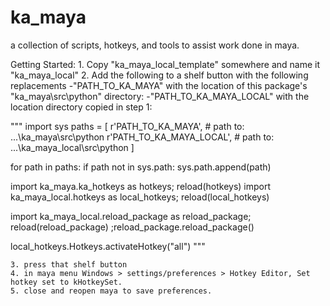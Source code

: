 ka_maya
====

a collection of scripts, hotkeys, and tools to assist work done in maya.


Getting Started:
	1. Copy "ka_maya_local_template" somewhere and name it "ka_maya_local"
	2. Add the following to a shelf button with the following replacements
		-"PATH_TO_KA_MAYA" with the location of this package's "ka_maya\src\python" directory:
		-"PATH_TO_KA_MAYA_LOCAL" with the location directory copied in step 1:

"""
import sys
paths = [
    r'PATH_TO_KA_MAYA', # path to: ...\ka_maya\src\python
    r'PATH_TO_KA_MAYA_LOCAL', # path to: ...\ka_maya_local\src\python
    ]

for path in paths:
    if path not in sys.path:
        sys.path.append(path)

import ka_maya.ka_hotkeys as hotkeys; reload(hotkeys)
import ka_maya_local.hotkeys as local_hotkeys; reload(local_hotkeys)

import ka_maya_local.reload_package as reload_package; reload(reload_package) ;reload_package.reload_package()

local_hotkeys.Hotkeys.activateHotkey("all")
"""


	3. press that shelf button
	4. in maya menu Windows > settings/preferences > Hotkey Editor, Set hotkey set to kHotkeySet.
	5. close and reopen maya to save preferences.